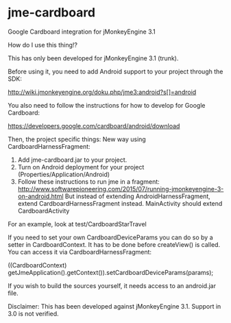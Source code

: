 # jme-cardboard
Google Cardboard integration for jMonkeyEngine 3.1

How do I use this thing!?

This has only been developed for jMonkeyEngine 3.1 (trunk).

Before using it, you need to add Android support to your project through the SDK:

http://wiki.jmonkeyengine.org/doku.php/jme3:android?s[]=android

You also need to follow the instructions for how to develop for Google Cardboard:

https://developers.google.com/cardboard/android/download

Then, the project specific things:
New way using CardboardHarnessFragment:
1. Add jme-cardboard.jar to your project.
2. Turn on Android deployment for your project (Properties/Application/Android)
3. Follow these instructions to run jme in a fragment: http://www.softwarepioneering.com/2015/07/running-jmonkeyengine-3-on-android.html
But instead of extending AndroidHarnessFragment, extend CardboardHarnessFragment instead. MainActivity should extend CardboardActivity

For an example, look at test/CardboardStarTravel

If you need to set your own CardboardDeviceParams you can do so by a setter in CardboardContext. It has to be done before createView() is called.
You can access it via CardboardHarnessFragment:

((CardboardContext) getJmeApplication().getContext()).setCardboardDeviceParams(params);



If you wish to build the sources yourself, it needs access to an android.jar file.

Disclaimer:
This has been developed against jMonkeyEngine 3.1. Support in 3.0 is not verified.

